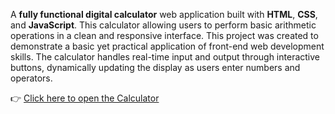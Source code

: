 A **fully functional digital calculator** web application built with **HTML**, **CSS**, and **JavaScript**.
This calculator allowing users to perform basic arithmetic operations in a clean and responsive interface.
This project was created to demonstrate a basic yet practical application of front-end web development skills.
The calculator handles real-time input and output through interactive buttons, dynamically updating the display as users enter numbers and operators.

👉 [Click here to open the Calculator](https://sandhu2702.github.io/Digital-Calculator/)
                                       
